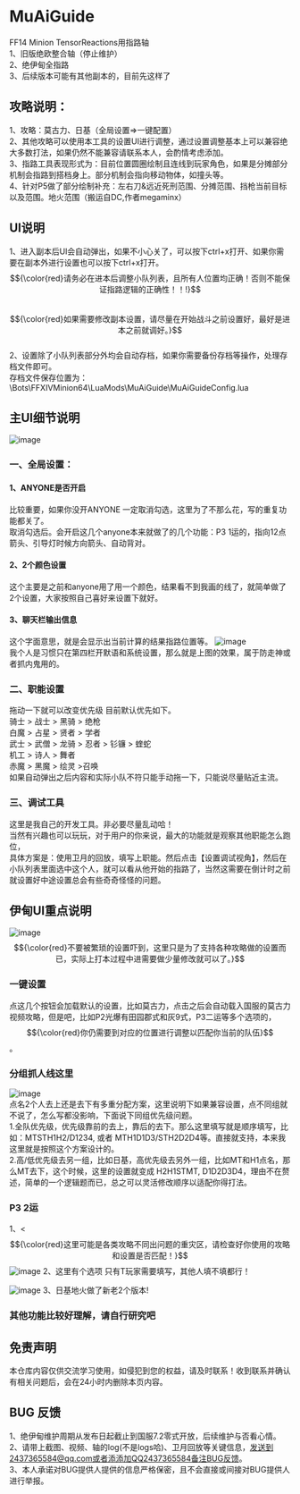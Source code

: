 # MuAiGuide
FF14 Minion TensorReactions用指路轴
<br>1、旧版绝欧整合轴（停止维护）
<br>2、绝伊甸全指路
<br>3、后续版本可能有其他副本的，目前先这样了

## 攻略说明：
1、攻略：莫古力、日基（全局设置=>一键配置）
<br>2、其他攻略可以使用本工具的设置UI进行调整，通过设置调整基本上可以兼容绝大多数打法，如果仍然不能兼容请联系本人，会酌情考虑添加。
<br>3、指路工具表现形式为：目前位置圆圈绘制且连线到玩家角色，如果是分摊部分机制会指路到搭档身上。部分机制会指向移动物体，如撞头等。
<br>4、针对P5做了部分绘制补充：左右刀&远近死刑范围、分摊范围、挡枪当前目标以及范围。地火范围（搬运自DC,作者megaminx）

## UI说明
 1、进入副本后UI会自动弹出，如果不小心关了，可以按下ctrl+x打开、如果你需要在副本外进行设置也可以按下ctrl+x打开。
<br>$${\color{red}请务必在进本后调整小队列表，且所有人位置均正确！否则不能保证指路逻辑的正确性！！!}$$
<br>$${\color{red}如果需要修改副本设置，请尽量在开始战斗之前设置好，最好是进本之前就调好。}$$
<br>2、设置除了小队列表部分外均会自动存档，如果你需要备份存档等操作，处理存档文件即可。
<br>存档文件保存位置为：\Bots\FFXIVMinion64\LuaMods\MuAiGuide\MuAiGuideConfig.lua
## 主UI细节说明
![image](https://github.com/user-attachments/assets/bf5bbc0f-f639-4815-9a3d-689982f95e88)
### 一、全局设置： 
#### 1、ANYONE是否开启
比较重要，如果你没开ANYONE 一定取消勾选，这里为了不那么花，写的重复功能都关了。
<br>取消勾选后。会开启这几个anyone本来就做了的几个功能：P3 1运的，指向12点箭头、引导灯时候方向箭头、自动背对。
#### 2、2个颜色设置
这个主要是之前和anyone用了用一个颜色，结果看不到我画的线了，就简单做了2个设置，大家按照自己喜好来设置下就好。
#### 3、聊天栏输出信息
这个字面意思，就是会显示出当前计算的结果指路位置等。
![image](https://github.com/user-attachments/assets/612bf2aa-e124-4972-a282-07ec1f0331f6)
<br>我个人是习惯只在第四栏开默语和系统设置，那么就是上图的效果，属于防走神或者抓内鬼用的。

### 二、职能设置
拖动一下就可以改变优先级 目前默认优先如下。
<br>骑士 > 战士 > 黑骑 > 绝枪
<br>白魔 > 占星 > 贤者 > 学者
<br>武士 > 武僧 > 龙骑 > 忍者 > 钐镰 > 蝰蛇
<br>机工 > 诗人 > 舞者 
<br>赤魔 > 黑魔 > 绘灵 >召唤
<br>如果自动弹出之后内容和实际小队不符只能手动拖一下，只能说尽量贴近主流。

### 三、调试工具
这里是我自己的开发工具。非必要尽量乱动哈！
<br>当然有兴趣也可以玩玩，对于用户的你来说，最大的功能就是观察其他职能怎么跑位，
<br>具体方案是：使用卫月的回放，填写上职能。然后点击【设置调试视角】，然后在小队列表里面选中这个人，就可以看从他开始的指路了，当然这需要在倒计时之前就设置好中途设置总会有些奇奇怪怪的问题。

## 伊甸UI重点说明
![image](https://github.com/user-attachments/assets/f7354dec-95a1-43be-a94a-9a01720a979e)
 $${\color{red}不要被繁琐的设置吓到，这里只是为了支持各种攻略做的设置而已，实际上打本过程中进需要做少量修改就可以了。}$$
### 一键设置
点这几个按钮会加载默认的设置，比如莫古力，点击之后会自动载入国服的莫古力视频攻略，但是吧，比如P2光爆有田园郡式和灰9式，P3二运等多个选项的， $${\color{red}你仍需要到对应的位置进行调整以匹配你当前的队伍}$$。

### 分组抓人线这里
![image](https://github.com/user-attachments/assets/0802f4c1-a0c5-42f1-9c78-0e825aea492d)
<br>点名2个人去上还是去下有多重分配方案，这里说明下如果兼容设置，点不同组就不说了，怎么写都没影响，下面说下同组优先级问题。
<br>1.全队优先级，优先级靠前的去上，靠后的去下。那么这里填写就是顺序填写，比如：MTSTH1H2/D1234, 或者 MTH1D1D3/STH2D2D4等。直接就支持，本来我这里就是按照这个方案设计的。
<br>2.高/低优先级去另一组，比如日基，高优先级去另外一组，比如MT和H1点名，那么MT去下，这个时候，这里的设置就变成 H2H1STMT, D1D2D3D4，理由不在赘述，简单的一个逻辑题而已，总之可以灵活修改顺序以适配你得打法。

### P3 2运
1、<$${\color{red}这里可能是各类攻略不同出问题的重灾区，请检查好你使用的攻略和设置是否匹配！}$$
![image](https://github.com/user-attachments/assets/315df902-93e7-4788-9394-960c2eda035e)
2、这里有个选项 只有T玩家需要填写，其他人填不填都行！

![image](https://github.com/user-attachments/assets/85d47019-e769-4c62-967b-f0b19ae16d14)
3、日基地火做了新老2个版本!
### 其他功能比较好理解，请自行研究吧


## 免责声明
本仓库内容仅供交流学习使用，如侵犯到您的权益，请及时联系！收到联系并确认有相关问题后，会在24小时内删除本页内容。

## BUG 反馈
1、绝伊甸维护周期从发布日起截止到国服7.2零式开放，后续维护与否看心情。
<br>2、请带上截图、视频、轴的log(不是logs哈)、卫月回放等关键信息，发送到2437365584@qq.com或者添添加QQ2437365584备注BUG反馈。
<br>3、本人承诺对BUG提供人提供的信息严格保密，且不会直接或间接对BUG提供人进行举报。
